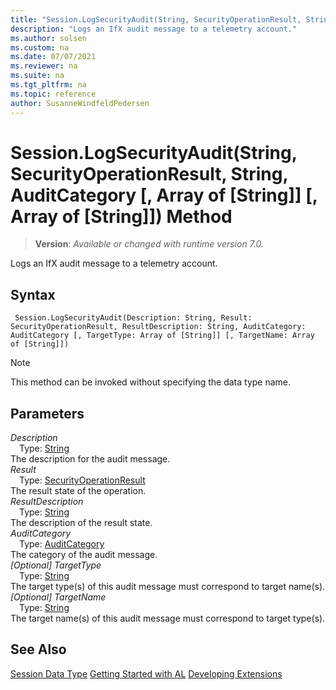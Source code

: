 ```yaml
---
title: "Session.LogSecurityAudit(String, SecurityOperationResult, String, AuditCategory [, Array of [String]] [, Array of [String]]) Method"
description: "Logs an IfX audit message to a telemetry account."
ms.author: solsen
ms.custom: na
ms.date: 07/07/2021
ms.reviewer: na
ms.suite: na
ms.tgt_pltfrm: na
ms.topic: reference
author: SusanneWindfeldPedersen
---
```

[//]: # (START>DO_NOT_EDIT)
[//]: # (IMPORTANT:Do not edit any of the content between here and the END>DO_NOT_EDIT.)
[//]: # (Any modifications should be made in the .xml files in the ModernDev repo.)
# Session.LogSecurityAudit(String, SecurityOperationResult, String, AuditCategory [, Array of [String]] [, Array of [String]]) Method
> **Version**: _Available or changed with runtime version 7.0._

Logs an IfX audit message to a telemetry account.


## Syntax
```AL
 Session.LogSecurityAudit(Description: String, Result: SecurityOperationResult, ResultDescription: String, AuditCategory: AuditCategory [, TargetType: Array of [String]] [, TargetName: Array of [String]])
```
> [!NOTE]
> This method can be invoked without specifying the data type name.
## Parameters
*Description*  
&emsp;Type: [String](/dynamics365/business-central/dev-itpro/developer/methods-auto/text/text-data-type)  
The description for the audit message.  
*Result*  
&emsp;Type: [SecurityOperationResult](../securityoperationresult/securityoperationresult-option.md)  
The result state of the operation.  
*ResultDescription*  
&emsp;Type: [String](/dynamics365/business-central/dev-itpro/developer/methods-auto/text/text-data-type)  
The description of the result state.  
*AuditCategory*  
&emsp;Type: [AuditCategory](../auditcategory/auditcategory-option.md)  
The category of the audit message.  
*[Optional] TargetType*  
&emsp;Type: [String](/dynamics365/business-central/dev-itpro/developer/methods-auto/text/text-data-type)  
The target type(s) of this audit message must correspond to target name(s).  
*[Optional] TargetName*  
&emsp;Type: [String](/dynamics365/business-central/dev-itpro/developer/methods-auto/text/text-data-type)  
The target name(s) of this audit message must correspond to target type(s).  



[//]: # (IMPORTANT: END>DO_NOT_EDIT)
## See Also
[Session Data Type](session-data-type.md)
[Getting Started with AL](../../devenv-get-started.md)
[Developing Extensions](../../devenv-dev-overview.md)
